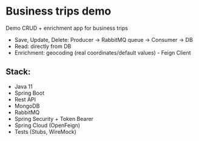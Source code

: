 # Business trips demo
Demo CRUD + enrichment app for business trips

- Save, Update, Delete: Producer -> RabbitMQ queue -> Consumer -> DB
- Read: directly from DB
- Enrichment: geocoding (real coordinates/default values) - Feign Client

## Stack:
- Java 11
- Spring Boot
- Rest API
- MongoDB
- RabbitMQ
- Spring Security + Token Bearer
- Spring Cloud (OpenFeign)
- Tests (Stubs, WireMock)


